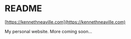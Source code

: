 # README

[https://kennethneaville.com](https://kennethneaville.com)

My personal website. More coming soon...